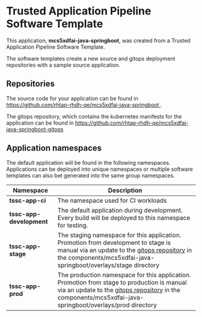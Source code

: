 # Trusted Application Pipeline Software Template

This application, **mcs5xdfai-java-springboot**, was created from a Trusted Application Pipeline Software Template.

The software templates create a new source and gitops deployment repositories with a sample source application. 

## Repositories

The source code for your application can be found in [https://github.com/rhtap-rhdh-qe/mcs5xdfai-java-springboot ](https://github.com/rhtap-rhdh-qe/mcs5xdfai-java-springboot ).
 
The gitops repository, which contains the kubernetes manifests for the application can be found in 
[https://github.com/rhtap-rhdh-qe/mcs5xdfai-java-springboot-gitops ](https://github.com/rhtap-rhdh-qe/mcs5xdfai-java-springboot-gitops ) 

## Application namespaces 

The default application will be found in the following namespaces. Applications can be deployed into unique namespaces or multiple software templates can also bet generated into the same group namespaces.  

|  Namespace   |  Description   |  
| -------- | -------- |
| **tssc-app-ci** | The namespace used for CI workloads |
| **tssc-app-development** | The default application during development. Every build will be deployed to this namespace for testing. |
| **tssc-app-stage** | The staging namespace for this application. Promotion from development to stage is manual via an update to the [gitops repository](https://github.com/rhtap-rhdh-qe/mcs5xdfai-java-springboot-gitops ) in the components/mcs5xdfai-java-springboot/overlays/stage directory |
| **tssc-app-prod** | The production namespace for this application. Promotion from stage to production is manual via an update to the [gitops repository](https://github.com/rhtap-rhdh-qe/mcs5xdfai-java-springboot-gitops ) in the components/mcs5xdfai-java-springboot/overlays/prod directory |